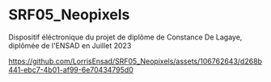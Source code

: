 # SRF05_Neopixels
Dispositif éléctronique du projet de diplôme de Constance De Lagaye, diplômée de l'ENSAD en Juillet 2023



https://github.com/LorrisEnsad/SRF05_Neopixels/assets/106762643/d268b441-ebc7-4b01-af99-6e70434795d0

